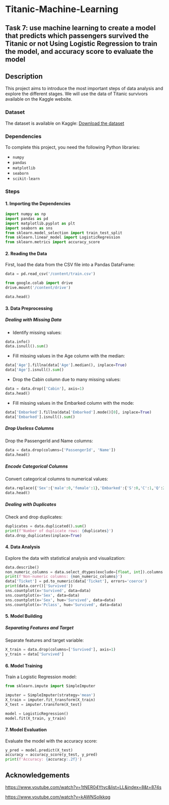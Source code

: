 # Titanic-Machine-Learning

## Task 7: use machine learning to create a model that predicts which passengers survived the Titanic or not Using Logistic Regression to train the model, and accuracy score to evaluate the model

## Description
This project aims to introduce the most important steps of data analysis and explore the different stages. We will use the data of Titanic survivors available on the Kaggle website.

### Dataset
The dataset is available on Kaggle:
[Download the dataset](https://www.kaggle.com/competitions/titanic/data)

### Dependencies
To complete this project, you need the following Python libraries:
* `numpy`
* `pandas`
* `matplotlib`
* `seaborn`
* `scikit-learn`

### Steps
#### 1. Importing the Dependencies

```python
import numpy as np
import pandas as pd
import matplotlib.pyplot as plt
import seaborn as sns
from sklearn.model_selection import train_test_split
from sklearn.linear_model import LogisticRegression
from sklearn.metrics import accuracy_score
```
     
#### 2. Reading the Data
First, load the data from the CSV file into a Pandas DataFrame:

```python
data = pd.read_csv('/content/train.csv')

from google.colab import drive
drive.mount('/content/drive')

data.head()
```

#### 3. Data Preprocessing
##### Dealing with Missing Data
* Identify missing values:

```python
data.info()
data.isnull().sum()
```
    
* Fill missing values in the Age column with the median:

```python
data['Age'].fillna(data['Age'].median(), inplace=True)
data['Age'].isnull().sum()
```
    
* Drop the Cabin column due to many missing values:

```python
data = data.drop(['Cabin'], axis=1)
data.head()
```

* Fill missing values in the Embarked column with the mode:

```python
data['Embarked'].fillna(data['Embarked'].mode()[0], inplace=True)
data['Embarked'].isnull().sum()
```

##### Drop Useless Columns
Drop the PassengerId and Name columns:

```python
data = data.drop(columns=['PassengerId', 'Name'])
data.head()
```

##### Encode Categorical Columns
Convert categorical columns to numerical values:

```python
data.replace({'Sex':{'male':0,'female':1},'Embarked':{'S':0,'C':1,'Q':2}}, inplace=True)
data.head()
```

##### Dealing with Duplicates
Check and drop duplicates:

```python
duplicates = data.duplicated().sum()
print(f'Number of duplicate rows: {duplicates}')
data.drop_duplicates(inplace=True)
```

#### 4. Data Analysis
Explore the data with statistical analysis and visualization:

```python
data.describe()
non_numeric_columns = data.select_dtypes(exclude=[float, int]).columns
print(f'Non-numeric columns: {non_numeric_columns}')
data['Ticket'] = pd.to_numeric(data['Ticket'], errors='coerce')  
print(data.corr()['Survived'])
sns.countplot(x='Survived', data=data)
sns.countplot(x='Sex', data=data)
sns.countplot(x='Sex', hue='Survived', data=data)
sns.countplot(x='Pclass', hue='Survived', data=data)
```

#### 5. Model Building
##### Separating Features and Target
Separate features and target variable:

```python
X_train = data.drop(columns=['Survived'], axis=1)
y_train = data['Survived']
```
    
#### 6. Model Training
Train a Logistic Regression model:

```python
from sklearn.impute import SimpleImputer

imputer = SimpleImputer(strategy='mean')
X_train = imputer.fit_transform(X_train)
X_test = imputer.transform(X_test)

model = LogisticRegression()
model.fit(X_train, y_train)
```

#### 7. Model Evaluation
Evaluate the model with the accuracy score:

```python
y_pred = model.predict(X_test)
accuracy = accuracy_score(y_test, y_pred)
print(f'Accuracy: {accuracy:.2f}')
```

## Acknowledgements
https://www.youtube.com/watch?v=1tNER04Ytyc&list=LL&index=8&t=874s

https://www.youtube.com/watch?v=kAWNSolkkqg

